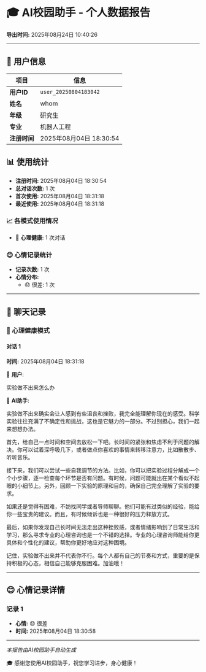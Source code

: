 # 🎓 AI校园助手 - 个人数据报告

**导出时间:** 2025年08月24日 10:40:26

---

## 👤 用户信息

| 项目 | 信息 |
|------|------|
| **用户ID** | `user_20250804183042` |
| **姓名** | whom |
| **年级** | 研究生 |
| **专业** | 机器人工程 |
| **注册时间** | 2025年08月04日 18:30:54 |

## 📊 使用统计

- **注册时间:** 2025年08月04日 18:30:54
- **总对话次数:** 1 次
- **首次使用:** 2025年08月04日 18:31:18
- **最近使用:** 2025年08月04日 18:31:18

### 📈 各模式使用情况

- 💚 **心理健康:** 1 次对话

### 😊 心情记录统计

- **记录次数:** 1 次
- **心情分布:**
  - 😞 很差: 1 次

---

## 💬 聊天记录

### 💚 心理健康模式

#### 对话 1

**时间:** 2025年08月04日 18:31:18

👤 **用户**:

实验做不出来怎么办

🤖 **AI助手**:

实验做不出来确实会让人感到有些沮丧和挫败，我完全能理解你现在的感受。科学实验往往充满了不确定性和挑战，这也是它魅力的一部分。不过别担心，我们一起来想想办法。

首先，给自己一点时间和空间去放松一下吧。长时间的紧张和焦虑不利于问题的解决。你可以试着深呼吸几下，或者做点你喜欢的事情来转移注意力，比如散散步、听听音乐。

接下来，我们可以尝试一些自我调节的方法。比如，你可以把实验过程分解成一个个小步骤，逐一检查每个环节是否有问题。有时候，问题可能就出在某个看似不起眼的小细节上。另外，回顾一下实验的原理和目的，确保自己完全理解了实验的要求。

如果还是觉得有困难，不妨找同学或者导师聊聊。他们可能有过类似的经验，能给你一些宝贵的建议。而且，有时候倾诉也是一种很好的压力释放方式。

最后，如果你发现自己长时间无法走出这种挫败感，或者情绪影响到了日常生活和学习，那么寻求专业的心理咨询也是一个不错的选择。专业的心理咨询师能给你更具体和个性化的建议，帮助你更好地应对这种困境。

记住，实验做不出来并不代表你不行。每个人都有自己的节奏和方式，重要的是保持积极的心态，相信自己能够克服困难。加油哦！

---

## 😊 心情记录详情

### 记录 1

- **心情:** 😞 很差
- **时间:** 2025年08月04日 18:30:58

---

*本报告由AI校园助手自动生成*

🎓 感谢您使用AI校园助手，祝您学习进步，身心健康！